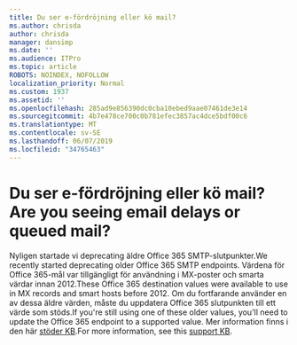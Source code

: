 ```yaml
---
title: Du ser e-fördröjning eller kö mail?
ms.author: chrisda
author: chrisda
manager: dansimp
ms.date: ''
ms.audience: ITPro
ms.topic: article
ROBOTS: NOINDEX, NOFOLLOW
localization_priority: Normal
ms.custom: 1937
ms.assetid: ''
ms.openlocfilehash: 285ad9e856390dc0cba10ebed9aae07461de3e14
ms.sourcegitcommit: 4b7e478ce700c0b781efec3857ac4dce5bdf00c6
ms.translationtype: MT
ms.contentlocale: sv-SE
ms.lasthandoff: 06/07/2019
ms.locfileid: "34765463"
---
```

# <a name="are-you-seeing-email-delays-or-queued-mail"></a><span data-ttu-id="b5a39-102">Du ser e-fördröjning eller kö mail?</span><span class="sxs-lookup"><span data-stu-id="b5a39-102">Are you seeing email delays or queued mail?</span></span>

<span data-ttu-id="b5a39-103">Nyligen startade vi deprecating äldre Office 365 SMTP-slutpunkter.</span><span class="sxs-lookup"><span data-stu-id="b5a39-103">We recently started deprecating older Office 365 SMTP endpoints.</span></span> <span data-ttu-id="b5a39-104">Värdena för Office 365-mål var tillgängligt för användning i MX-poster och smarta värdar innan 2012.</span><span class="sxs-lookup"><span data-stu-id="b5a39-104">These Office 365 destination values were available to use in MX records and smart hosts before 2012.</span></span> <span data-ttu-id="b5a39-105">Om du fortfarande använder en av dessa äldre värden, måste du uppdatera Office 365 slutpunkten till ett värde som stöds.</span><span class="sxs-lookup"><span data-stu-id="b5a39-105">If you're still using one of these older values, you'll need to update the Office 365 endpoint to a supported value.</span></span> <span data-ttu-id="b5a39-106">Mer information finns i den här [stöder KB](https://support.microsoft.com/help/4057301/attr35-response-code-when-mail-is-sent-to-eop-exo).</span><span class="sxs-lookup"><span data-stu-id="b5a39-106">For more information, see this [support KB](https://support.microsoft.com/help/4057301/attr35-response-code-when-mail-is-sent-to-eop-exo).</span></span>
